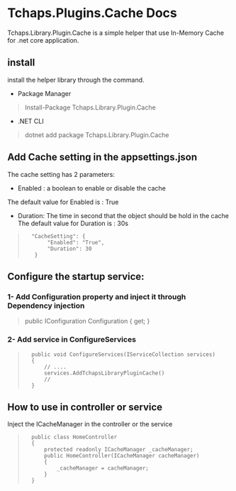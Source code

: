 # Tchaps.Plugins.Cache Docs

Tchaps.Library.Plugin.Cache is a simple helper that use In-Memory Cache for .net core application.

## install
install the helper library through the command.
- Package Manager
> Install-Package Tchaps.Library.Plugin.Cache
- .NET CLI
> dotnet add package Tchaps.Library.Plugin.Cache

## Add Cache setting in the appsettings.json
The cache setting has 2 parameters:
- Enabled : a boolean to enable or disable the cache

The default value for Enabled is : True

- Duration: The time in second that the object should be hold in the cache
The default value for Duration is : 30s

>       "CacheSetting": {
>            "Enabled": "True",
>            "Duration": 30
>        }

## Configure the startup service:

### 1- Add Configuration property and inject it through Dependency injection

>  public IConfiguration Configuration { get; }
 
 ### 2- Add service in ConfigureServices

>       public void ConfigureServices(IServiceCollection services)
>       {
>           // .... 
>           services.AddTchapsLibraryPluginCache()
>           //
>       }

## How to use in controller or service 
Inject the ICacheManager in the controller or the service 
>       public class HomeController
>       {
>           protected readonly ICacheManager _cacheManager;
>           public HomeController(ICacheManager cacheManager)
>           {
>               _cacheManager = cacheManager;
>           }
>       }




